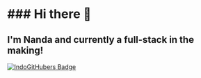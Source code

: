 <h1>### Hi there 👋</h1>
<h2>I'm Nanda and currently a full-stack in the making!</h2>

  <a href="https://indogithubers.vercel.app/">
    <img src="https://indogithubers-badge.vercel.app/badge?username=taradevio" alt="IndoGitHubers Badge">
  </a>

